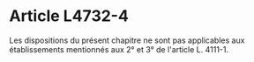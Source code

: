 # Article L4732-4

Les dispositions du présent chapitre ne sont pas applicables aux établissements mentionnés aux 2° et 3° de l'article L. 4111-1.